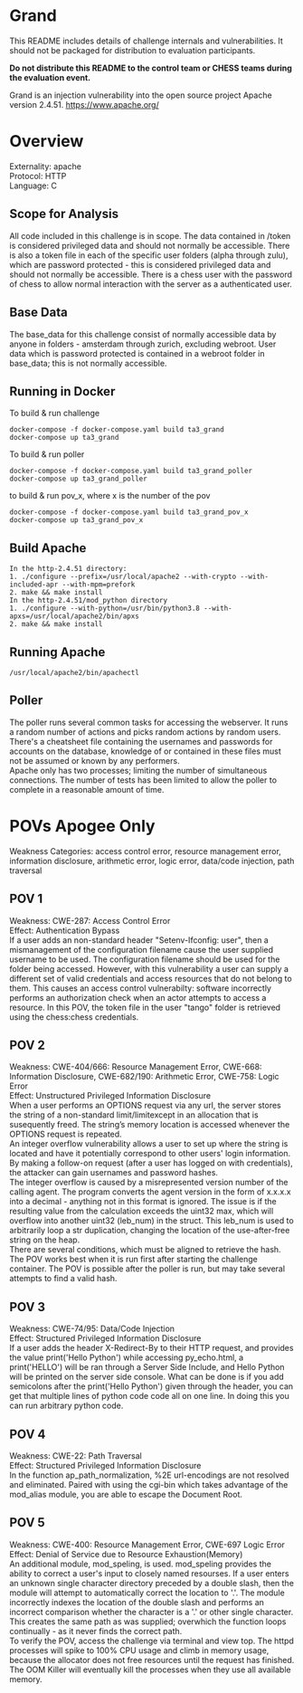 # Grand
This README includes details of challenge internals and vulnerabilities. It should not be packaged for distribution to evaluation participants.

**Do not distribute this README to the control team or CHESS teams during the evaluation event.**

Grand is an injection vulnerability into the open source project Apache version 2.4.51. https://www.apache.org/

# Overview
Externality: apache<br />
Protocol: HTTP<br />
Language: C<br />

## Scope for Analysis
All code included in this challenge is in scope. The data contained in /token is considered privileged data and should not normally be accessible. There is also a token file in each of the specific user folders (alpha through zulu), which are password protected - this is considered privileged data and should not normally be accessible. There is a chess user with the password of chess to allow normal interaction with the server as a authenticated user. 

## Base Data
The base_data for this challenge consist of normally accessible data by anyone in folders - amsterdam through zurich, excluding webroot. User data which is password protected is contained in a webroot folder in base_data; this is not normally accessible. 

## Running in Docker
To build & run challenge
```
docker-compose -f docker-compose.yaml build ta3_grand
docker-compose up ta3_grand
```
To build & run poller
```
docker-compose -f docker-compose.yaml build ta3_grand_poller
docker-compose up ta3_grand_poller
```
to build & run pov_x, where x is the number of the pov
```
docker-compose -f docker-compose.yaml build ta3_grand_pov_x
docker-compose up ta3_grand_pov_x
```

## Build Apache
```
In the http-2.4.51 directory:
1. ./configure --prefix=/usr/local/apache2 --with-crypto --with-included-apr --with-mpm=prefork
2. make && make install
In the http-2.4.51/mod_python directory
1. ./configure --with-python=/usr/bin/python3.8 --with-apxs=/usr/local/apache2/bin/apxs
2. make && make install
```

## Running Apache
```
/usr/local/apache2/bin/apachectl
```

## Poller
The poller runs several common tasks for accessing the webserver. It runs a random number of actions and picks random actions by random users. <br />
There's a cheatsheet file containing the usernames and passwords for accounts on the database, knowledge of or contained in these files must not be assumed or known by any performers. <br />
Apache only has two processes; limiting the number of simultaneous connections. The number of tests has been limited to allow the poller to complete in a reasonable amount of time.

# POVs Apogee Only
Weakness Categories: access control error, resource management error, information disclosure, arithmetic error, logic error, data/code injection, path traversal

## POV 1
Weakness:   CWE-287: Access Control Error <br />
Effect:     Authentication Bypass <br />
If a user adds an non-standard header "Setenv-Ifconfig: user", then a mismanagement of the configuration filename cause the user supplied username to be used. The configuration filename should be used for the folder being accessed. However, with this vulnerability a user can supply a different set of valid credentials and access resources that do not belong to them. This causes an access control vulnerabilty: software incorrectly performs an authorization check when an actor attempts to access a resource. In this POV, the token file in the user "tango" folder is retrieved using the chess:chess credentials.

## POV 2
Weakness:   CWE-404/666: Resource Management Error, CWE-668: Information Disclosure, CWE-682/190: Arithmetic Error, CWE-758: Logic Error <br />
Effect:     Unstructured Privileged Information Disclosure <br />
When a user performs an OPTIONS request via any url, the server stores the string of a non-standard limit/limitexcept in an allocation that is susequently freed. The string’s memory location is accessed whenever the OPTIONS request is repeated. <br />
An integer overflow vulnerability allows a user to set up where the string is located and have it potentially correspond to other users' login information. By making a follow-on request (after a user has logged on with credentials), the attacker can gain usernames and password hashes. <br />
The integer overflow is caused by a misrepresented version number of the calling agent. The program converts the agent version in the form of x.x.x.x into a decimal - anything not in this format is ignored. The issue is if the resulting value from the calculation exceeds the uint32 max, which will overflow into another uint32 (leb_num) in the struct. This leb_num is used to arbitrarily loop a str duplication, changing the location of the use-after-free string on the heap. <br />
There are several conditions, which must be aligned to retrieve the hash. The POV works best when it is run first after starting the challenge container. The POV is possible after the poller is run, but may take several attempts to find a valid hash. <br />

## POV 3
Weakness:   CWE-74/95: Data/Code Injection <br />
Effect:     Structured Privileged Information Disclosure <br />
If a user adds the header X-Redirect-By to their HTTP request, and provides the value print('Hello Python')  while accessing py_echo.html, a print('HELLO') will be ran through a Server Side Include, and Hello Python will be printed on the server side console. What can be done is if you add semicolons after the print('Hello Python') given through the header, you can get that multiple lines of python code code all on one line. In doing this you can run arbitrary python code.

## POV 4
Weakness:   CWE-22: Path Traversal <br />
Effect:     Structured Privileged Information Disclosure <br />
In the function ap_path_normalization, %2E url-encodings are not resolved and eliminated. Paired with using the cgi-bin which takes advantage of the mod_alias module, you are able to escape the Document Root.

## POV 5
Weakness:   CWE-400: Resource Management Error, CWE-697 Logic Error <br />
Effect:     Denial of Service due to Resource Exhaustion(Memory)  <br />
An additional module, mod_speling, is used. mod_speling provides the ability to correct a user's input to closely named resourses. If a user enters an unknown single character directory preceded by a double slash, then the module will attempt to automatically correct the location to '.'. The module incorrectly indexes the location of the double slash and performs an incorrect comparison whether the character is a '.' or other single character. This creates the same path as was supplied; overwhich the function loops continually - as it never finds the correct path. <br  />
To verify the POV, access the challenge via terminal and view top. The httpd processes will spike to 100% CPU usage and climb in memory usage, because the allocator does not free resources until the request has finished. The OOM Killer will eventually kill the processes when they use all available memory.
